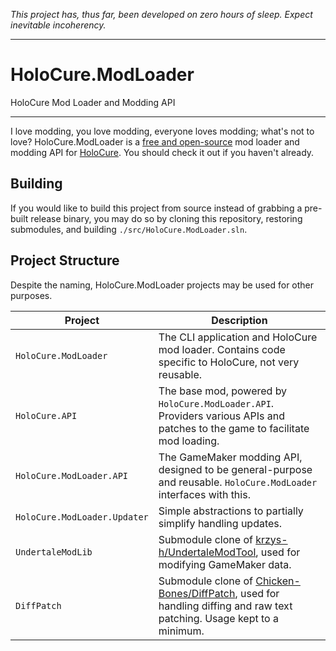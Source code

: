 *This project has, thus far, been developed on zero hours of sleep. Expect inevitable incoherency.*

---

# HoloCure.ModLoader

HoloCure Mod Loader and Modding API

---

I love modding, you love modding, everyone loves modding; what's not to love? HoloCure.ModLoader is a [free and open-source](https://en.wikipedia.org/wiki/Free_and_open-source_software) mod loader and modding API for [HoloCure](https://kay-yu.itch.io/holocure). You should check it out if you haven't already.

## Building

If you would like to build this project from source instead of grabbing a pre-built release binary, you may do so by cloning this repository, restoring submodules, and building `./src/HoloCure.ModLoader.sln`.

## Project Structure

Despite the naming, HoloCure.ModLoader projects may be used for other purposes.

| Project | Description |
|---------|-------------|
| `HoloCure.ModLoader` | The CLI application and HoloCure mod loader. Contains code specific to HoloCure, not very reusable. |
| `HoloCure.API` | The base mod, powered by `HoloCure.ModLoader.API`. Providers various APIs and patches to the game to facilitate mod loading. |
| `HoloCure.ModLoader.API` | The GameMaker modding API, designed to be general-purpose and reusable. `HoloCure.ModLoader` interfaces with this. |
| `HoloCure.ModLoader.Updater` | Simple abstractions to partially simplify handling updates. |
| `UndertaleModLib` | Submodule clone of [krzys-h/UndertaleModTool](https://github.com/krzys-h/UndertaleModTool/tree/master), used for modifying GameMaker data. |
| `DiffPatch` | Submodule clone of [Chicken-Bones/DiffPatch](https://github.com/Chicken-Bones/DiffPatch/tree/master), used for handling diffing and raw text patching. Usage kept to a minimum. |